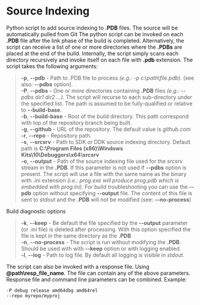 # Source Indexing
Python script to add source indexing to **.PDB** files. The source will be automatically pulled from Git
The python script can be invoked on each **.PDB** file after the link phase of the build is completed. Alternatively, the script can receive a list of one or more directories where the **.PDBs** are placed at the end of the build. Internally, the script simply scans each directory recursively and invoke itself on each file with **.pdb** extension. The script takes the following arguments:

>**-p**, **--pdb** - Path to .PDB file to process *(e.g.: -p c:\path\file.pdb)*. (see also: **--pdbs** option).  
>**-P**, **--pdbs** - One or more directories containing **.PDB** files *(e.g.: --pdbs dir1 dir2 ...)*. The script will recurse to each sub-directory under the specified list. The path is assumed to be fully-qualified or relative to **--build-base**.  
>**-b**, **--build-base** - Root of the build directory. This path correspond with top of the repository branch being built.  
>**-g**, **--github** - URL of the repository. The default value is *github.com*  
>**-r**, **--repo** - Repository path.  
>**-s**, **--srcsrv** - Path to SDK or DDK source indexing directory. Default path is **C:\Program Files (x86)\Windows Kits\10\Debuggers\x64\srcsrv**  
>**-o**, **--output** - Path of the source indexing file used for the *srcsrv* stream in the **.PDB**. If this parameter is not used if **--pdbs** option is present. The script will use a file with the same name as the binary with .ini extension *(i.e.: prog.exe will produce prog.pdb which is embedded with prog.ini)*. For build troubleshooting you can use the **--pdb** option without specifying **--output** file. The content of this file is sent to *stdout* and the **.PDB** will not be modified (see: **--no-process**)

Build diagnostic options

>**-k**, **--keep** - Be default the file specified by the **--output** parameter (or .ini file) is deleted after processing. With this option specified the file is kept in the same directory as the **.PDB**  
>**-n**, **--no-process** - The script is run without modifying the **.PDB**. Should be used with with **--keep** option or with logging enabled.  
>**-l**, **--log** - Path to log file. By default all logging is visible in *stdout*.

The script can also be invoked with a response file. Using **@path\resp_file_name**. The file can contain any of the above parameters. Response file and command line parameters can be combined. Example:

```
-P debug release amd64dbg amd64rel  
--repo myrepo/myproj
```